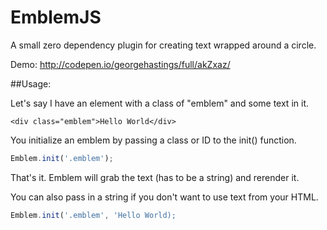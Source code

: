 # EmblemJS

A small zero dependency plugin for creating text wrapped around a circle.

Demo: http://codepen.io/georgehastings/full/akZxaz/

##Usage:

Let's say I have an element with a class of "emblem" and some text in it.

```
<div class="emblem">Hello World</div>
```

You initialize an emblem by passing a class or ID to the init() function.

```javascript
Emblem.init('.emblem');
```

That's it. Emblem will grab the text (has to be a string) and rerender it. 

You can also pass in a string if you don't want to use text from your HTML. 

```javascript
Emblem.init('.emblem', 'Hello World);
```
